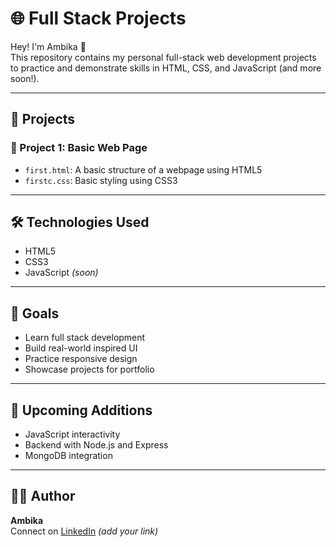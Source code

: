 # 🌐 Full Stack Projects

Hey! I'm Ambika 👋  
This repository contains my personal full-stack web development projects to practice and demonstrate skills in HTML, CSS, and JavaScript (and more soon!).

---

## 📁 Projects

### 🧪 Project 1: Basic Web Page
- `first.html`: A basic structure of a webpage using HTML5
- `firstc.css`: Basic styling using CSS3

---

## 🛠️ Technologies Used
- HTML5
- CSS3
- JavaScript *(soon)*

---

## 📌 Goals
- Learn full stack development
- Build real-world inspired UI
- Practice responsive design
- Showcase projects for portfolio

---

## 🚀 Upcoming Additions
- JavaScript interactivity
- Backend with Node.js and Express
- MongoDB integration

---

## 🧑‍💻 Author

**Ambika**  
Connect on [LinkedIn](https://linkedin.com) *(add your link)*  

